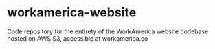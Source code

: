 # workamerica-website
Code repository for the entirety of the WorkAmerica website codebase hosted on AWS S3, accessible at workamerica.co
